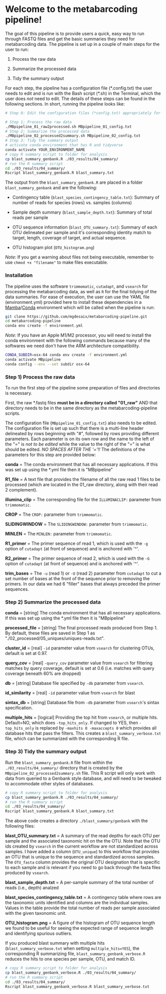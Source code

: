 # Welcome to the metabarcoding pipeline!

The goal of this pipeline is to provide users a quick, easy way to run through FASTQ files and get the basic summaries they need for metabarcoding data. The pipeline is set up in a couple of main steps for the user to run:

1. Process the raw data

2. Summarize the processed data

3. Tidy the summary output

For each step, the pipeline has a configuration file (\*.config.txt) the user needs to edit and is run with the Bash script (\*.sh) in the Terminal, which the user does *not* need to edit. The details of these steps can be found in the following sections. In short, running the pipeline looks like:

```sh
# Step 0: Edit the configuration files (*config.txt) appropriately for your data

# Step 1: Process the raw data
./MBpipeline_01_raw2processed.sh MBpipeline_01_config.txt
# Step 2: Summarize the processed data
./MBpipeline_02_processed2summary.sh MBpipeline_02_config.txt
# Step 3: Tidy the summary output
# activate conda environment that has R and tidyverse
conda activate YOUR_ENVIRONMENT_NAME
# copy R summary script to folder for analysis
cp blast_summary_genbank.R ./03_results/04_summary/
# run the R summary script
cd ./03_results/04_summary/
Rscript blast_summary_genbank.R blast_summary.txt
```

The output from the `blast_summary_genbank.R` are placed in a folder `blast_summary_genbank` and are the following:

- Contingency table (`blast_species_contingency_table.txt`): Summary of number of reads for species (rows) vs. samples (columns)

- Sample depth summary (`blast_sample_depth.txt`): Summary of total reads per sample

- OTU sequence information (`blast_OTU_summary.txt`): Summary of each OTU delineated per sample and it's corresponding identity match to target, length, coverage of target, and actual sequence.

- OTU histogram plot (`OTU_histogram.png`)

*Note:* If you get a warning about files not being executable, remember to use `chmod +x "filename"` to make files executable.

### Installation

The pipeline uses the software `trimmomatic`, `cutadapt`, and `vsearch` for processing the metabarcoding data, as well as `R` for the final tidying of the data summaries. For ease of execution, the user can use the YAML file (environment.yml) provided here to install these dependencies in a [Mamba](https://mamba.readthedocs.io/en/latest/index.html)/[Conda](https://docs.conda.io/projects/conda/en/stable/) environment which will be called when the pipeline is run:

```sh
git clone https://github.com/mgdesaix/metabarcoding-pipeline.git
cd metabarcoding-pipeline
conda env create -f environment.yml
```

*Note:* If you have an Apple M1/M2 processor, you will need to install the conda environment with the following commands because many of the softwares we need don't have the ARM architecture compatibility.

```sh
CONDA_SUBDIR=osx-64 conda env create -f environment.yml
conda activate MBpipeline
conda config --env --set subdir osx-64
```

### Step 1) Process the raw data

To run the first step of the pipeline some preparation of files and directories is necessary.

First, the raw \*.fastq files **must be in a directory called "01_raw"** AND that directory needs to be in the same directory as the metabarcoding-pipeline scripts.

The configuration file (`MBpipeline_01_config.txt`) also needs to be edited. The configuration file is set up such that there is a multi-line header delineated by rows beginning with "#", followed by rows providing different parameters. Each parameter is on its own row and the name to the left of the "=" is *not to be edited* while the value to the right of the "=" is what should be edited. *NO SPACES AFTER THE '='!!* The definitions of the parameters for this step are provided below:

**conda** = The conda environment that has all necessary applications. If this was set up using the \*.yml file then it is "MBpipeline"

**R1_file** = A text file that provides the filename of all the raw read 1 files to be processed (which are located in the 01_raw directory, along with their read 2 complement). 

**illumina_clip** = The corresponding file for the `ILLUMINACLIP:` parameter from `trimmomatic`.

**CROP** = The `CROP:` parameter from `trimmomatic`.

**SLIDINGWINDOW** = The `SLIDINGWINDOW:` parameter from `trimmomatic`.

**MINLEN** = The `MINLEN:` parameter from `trimmomatic`.

**R1_primer** = The primer sequence of read 1, which is used with the `-g` option of `cutadapt` (at front of sequence) and is anchored with '^'.

**R2_primer** = The primer sequence of read 2, which is used with the `-G` option of `cutadapt` (at front of sequence) and is anchored with '^'.

**trim_bases** = The `-u` (read 1) or `-U` (read 2) parameter from `cutadapt` to cut a set number of bases at the front of the sequence prior to removing the primers. In our data we had 6 "filler" bases that always preceded the primer sequences.


### Step 2) Summarize the processed data

**conda** = [string] The conda environment that has all necessary applications. If this was set up using the \*.yml file then it is "MBpipeline"

**processed_file** = [string] The final processed reads produced from Step 1. By default, these files are saved in Step 1 as "./02_processed/05_uniques/uniques-reads.txt".

**cluster_id** = [real] `-id` parameter value from `vsearch` for clustering OTUs, default is set at 0.97.

**query_cov** = [real] `-query_cov` parameter value from `vsearch` for filtering matches by query coverage, default is set at 0.6 (i.e. matches with query coverage beneath 60% are dropped)

**db** = [string] Database file specified by `-db` parameter from `vsearch`.

**id_similarity** = [real] `-id` parameter value from `vsearch` for blast

**sintax_db** = [string] Database file from `-db` parameter from `vsearch`'s sintax specification.

**multiple_hits** = [logical] Providing the top hit from `vsearch`, or multiple hits. Default=NO, which does `-top_hits_only`. If changed to YES, then `-top_hits_only` is replaced by `-maxhits 0 -maxaccepts 0` which provides all database hits that pass the filters. This creates a `blast_summary_verbose.txt` file, which can be summarized with the corresponding R file.

### Step 3) Tidy the summary output

Run the `blast_summary_genbank.R` file from within the `./03_results/04_summary/` directory that is created by the `MBpipeline_02_processed2summary.sh` file. This R script will only work with data from queried to a Genbank style database, and will need to be tweaked to accommodate other styles of databases.

```sh
# copy R summary script to folder for analysis
cp blast_summary_genbank.R ./03_results/04_summary/
# run the R summary script
cd ./03_results/04_summary/
Rscript blast_summary_genbank.R blast_summary.txt
```

The above code creates a directory `./blast_summary/genbank` with the following files:

**blast_OTU_summary.txt** = A summary of the read depths for each OTU per sample and the associated taxonomic hit on the the OTU. Note that the OTU ids created by `vsearch` in the current workflow are not standardized across samples. I have added a column (`OTU_unique`) to this workflow that provides an OTU that is unique to the sequence and standardized across samples. The `OTU_fasta` column provides the original OTU designation that is specific to each sample and is relevant if you need to go back through the fasta files produced by `vsearch`.

**blast_sample_depth.txt** = A per-sample summary of the total number of reads (i.e., depth) analzed

**blast_species_contingency_table.txt** = A contingency table where rows are the taxonomic units identified and columns are the individual samples. Values in the table provide the total number of reads per sample associated with the given taxonomic unit.

**OTU_histogram.png** = A figure of the histogram of OTU sequence length we found to be useful for seeing the expected range of sequence length and identifying spurious outliers.

If you produced blast summary with multiple hits (`blast_summary_verbose.txt` when setting `multiple_hits=YES`), the corresponding R summarizing file, `blast_summary_genbank_verbose.R` reduces the hits to one species per sample, OTU, and match ID.

```sh
# copy R summary script to folder for analysis
cp blast_summary_genbank_verbose.R ./03_results/04_summary/
# run the R summary script
cd ./03_results/04_summary/
Rscript blast_summary_genbank_verbose.R blast_summary_verbose.txt
```




